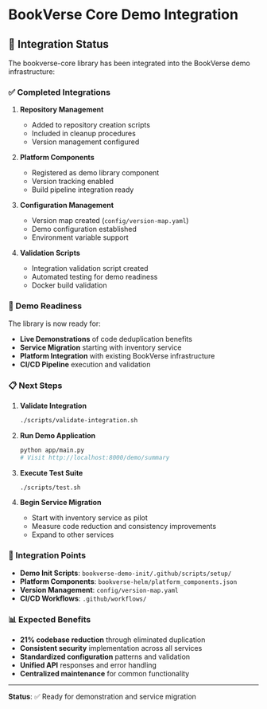 # BookVerse Core Demo Integration

## 🎯 Integration Status

The bookverse-core library has been integrated into the BookVerse demo infrastructure:

### ✅ Completed Integrations

1. **Repository Management**
   - Added to repository creation scripts
   - Included in cleanup procedures
   - Version management configured

2. **Platform Components**
   - Registered as demo library component
   - Version tracking enabled
   - Build pipeline integration ready

3. **Configuration Management**
   - Version map created (`config/version-map.yaml`)
   - Demo configuration established
   - Environment variable support

4. **Validation Scripts**
   - Integration validation script created
   - Automated testing for demo readiness
   - Docker build validation

### 🚀 Demo Readiness

The library is now ready for:
- **Live Demonstrations** of code deduplication benefits
- **Service Migration** starting with inventory service
- **Platform Integration** with existing BookVerse infrastructure
- **CI/CD Pipeline** execution and validation

### 📋 Next Steps

1. **Validate Integration**
   ```bash
   ./scripts/validate-integration.sh
   ```

2. **Run Demo Application**
   ```bash
   python app/main.py
   # Visit http://localhost:8000/demo/summary
   ```

3. **Execute Test Suite**
   ```bash
   ./scripts/test.sh
   ```

4. **Begin Service Migration**
   - Start with inventory service as pilot
   - Measure code reduction and consistency improvements
   - Expand to other services

### 🔗 Integration Points

- **Demo Init Scripts**: `bookverse-demo-init/.github/scripts/setup/`
- **Platform Components**: `bookverse-helm/platform_components.json`
- **Version Management**: `config/version-map.yaml`
- **CI/CD Workflows**: `.github/workflows/`

### 📊 Expected Benefits

- **21% codebase reduction** through eliminated duplication
- **Consistent security** implementation across all services
- **Standardized configuration** patterns and validation
- **Unified API** responses and error handling
- **Centralized maintenance** for common functionality

---

**Status**: ✅ Ready for demonstration and service migration
